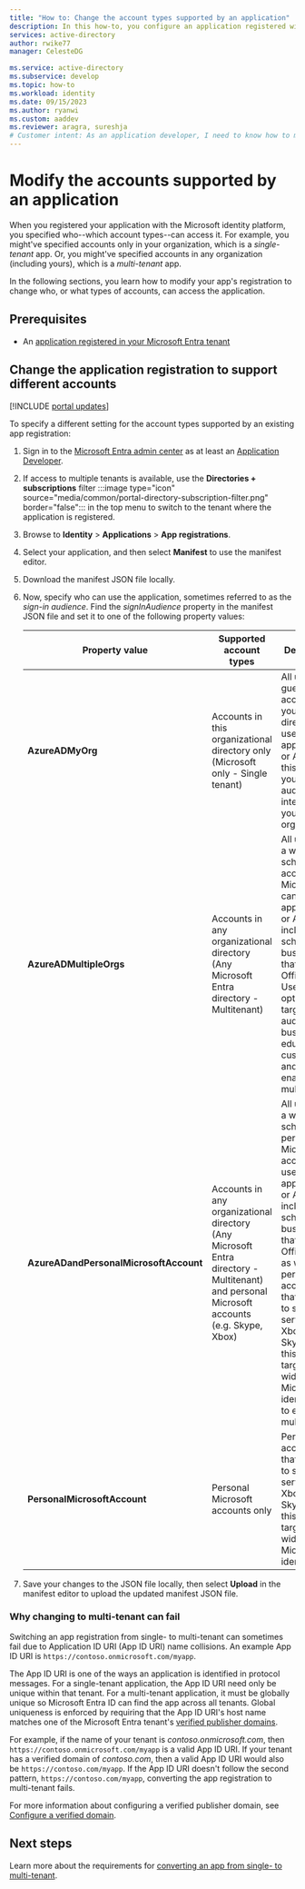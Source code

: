 ```yaml
---
title: "How to: Change the account types supported by an application"
description: In this how-to, you configure an application registered with the Microsoft identity platform to change who, or what accounts, can access the application.
services: active-directory
author: rwike77
manager: CelesteDG

ms.service: active-directory
ms.subservice: develop
ms.topic: how-to
ms.workload: identity
ms.date: 09/15/2023
ms.author: ryanwi
ms.custom: aaddev
ms.reviewer: aragra, sureshja
# Customer intent: As an application developer, I need to know how to modify which account types can sign in to or access my application or API.
---
```


# Modify the accounts supported by an application

When you registered your application with the Microsoft identity platform, you specified who--which account types--can access it. For example, you might've specified accounts only in your organization, which is a *single-tenant* app. Or, you might've specified accounts in any organization (including yours), which is a *multi-tenant* app.

In the following sections, you learn how to modify your app's registration to change who, or what types of accounts, can access the application.

## Prerequisites

* An [application registered in your Microsoft Entra tenant](quickstart-register-app.md)

## Change the application registration to support different accounts

[!INCLUDE [portal updates](~/includes/portal-update.md)]

To specify a different setting for the account types supported by an existing app registration:

1. Sign in to the [Microsoft Entra admin center](https://entra.microsoft.com) as at least an [Application Developer](~/identity/role-based-access-control/permissions-reference.md#application-developer).
1. If access to multiple tenants is available, use the **Directories + subscriptions** filter :::image type="icon" source="media/common/portal-directory-subscription-filter.png" border="false"::: in the top menu to switch to the tenant where the application is registered.
1. Browse to **Identity** > **Applications** > **App registrations**.
1. Select your application, and then select **Manifest** to use the manifest editor.
1. Download the manifest JSON file locally.
1. Now, specify who can use the application, sometimes referred to as the *sign-in audience*.  Find the *signInAudience* property in the manifest JSON file and set it to one of the following property values:

    | Property value | Supported account types | Description |
    |----------------|-------------------------|-------------|
    | **AzureADMyOrg** | Accounts in this organizational directory only (Microsoft only - Single tenant) |All user and guest accounts in your directory can use your application or API. Use this option if your target audience is internal to your organization. |
    | **AzureADMultipleOrgs** | Accounts in any organizational directory (Any Microsoft Entra directory - Multitenant) | All users with a work or school account from Microsoft can use your application or API. This includes schools and businesses that use Office 365. Use this option if your target audience is business or educational customers and to enable multitenancy. |
    | **AzureADandPersonalMicrosoftAccount** | Accounts in any organizational directory (Any Microsoft Entra directory - Multitenant) and personal Microsoft accounts (e.g. Skype, Xbox) | All users with a work or school, or personal Microsoft account can use your application or API. It includes schools and businesses that use Office 365 as well as personal accounts that are used to sign in to services like Xbox and Skype. Use this option to target the widest set of Microsoft identities and to enable multitenancy.|
    | **PersonalMicrosoftAccount** | Personal Microsoft accounts only | Personal accounts that are used to sign in to services like Xbox and Skype. Use this option to target the widest set of Microsoft identities.|
1. Save your changes to the JSON file locally, then select **Upload** in the manifest editor to upload the updated manifest JSON file.

### Why changing to multi-tenant can fail

Switching an app registration from single- to multi-tenant can sometimes fail due to Application ID URI (App ID URI) name collisions. An example App ID URI is `https://contoso.onmicrosoft.com/myapp`.

The App ID URI is one of the ways an application is identified in protocol messages. For a single-tenant application, the App ID URI need only be unique within that tenant. For a multi-tenant application, it must be globally unique so Microsoft Entra ID can find the app across all tenants. Global uniqueness is enforced by requiring that the App ID URI's host name matches one of the Microsoft Entra tenant's [verified publisher domains](howto-configure-publisher-domain.md).

For example, if the name of your tenant is *contoso.onmicrosoft.com*, then `https://contoso.onmicrosoft.com/myapp` is a valid App ID URI. If your tenant has a verified domain of *contoso.com*, then a valid App ID URI would also be `https://contoso.com/myapp`. If the App ID URI doesn't follow the second pattern, `https://contoso.com/myapp`, converting the app registration to multi-tenant fails.

For more information about configuring a verified publisher domain, see [Configure a verified domain](howto-configure-publisher-domain.md).

## Next steps

Learn more about the requirements for [converting an app from single- to multi-tenant](howto-convert-app-to-be-multi-tenant.md).
